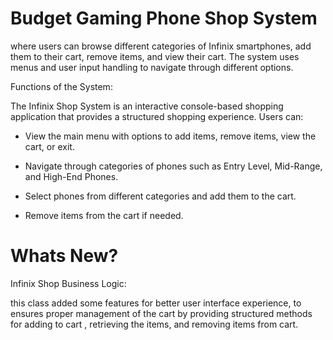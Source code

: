 # Budget Gaming Phone Shop System
where users can browse different categories of Infinix smartphones, add them to their cart, remove items, and view their cart. The system uses menus and user input handling to navigate through different options.

Functions of the System:

The Infinix Shop System is an interactive console-based shopping application that provides a structured shopping experience. Users can:

 - View the main menu with options to add items, remove items, view the cart, or exit.

 - Navigate through categories of phones such as Entry Level, Mid-Range, and High-End Phones.

 - Select phones from different categories and add them to the cart.

 - Remove items from the cart if needed.

# Whats New?
Infinix Shop Business Logic:

this class added some features for better user interface experience, to ensures proper management of the cart by providing structured methods for adding to cart , retrieving the items, and removing items from cart.
